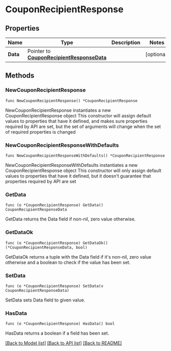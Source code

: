 # CouponRecipientResponse

## Properties

Name | Type | Description | Notes
------------ | ------------- | ------------- | -------------
**Data** | Pointer to [**CouponRecipientResponseData**](CouponRecipientResponseData.md) |  | [optional] 

## Methods

### NewCouponRecipientResponse

`func NewCouponRecipientResponse() *CouponRecipientResponse`

NewCouponRecipientResponse instantiates a new CouponRecipientResponse object
This constructor will assign default values to properties that have it defined,
and makes sure properties required by API are set, but the set of arguments
will change when the set of required properties is changed

### NewCouponRecipientResponseWithDefaults

`func NewCouponRecipientResponseWithDefaults() *CouponRecipientResponse`

NewCouponRecipientResponseWithDefaults instantiates a new CouponRecipientResponse object
This constructor will only assign default values to properties that have it defined,
but it doesn't guarantee that properties required by API are set

### GetData

`func (o *CouponRecipientResponse) GetData() CouponRecipientResponseData`

GetData returns the Data field if non-nil, zero value otherwise.

### GetDataOk

`func (o *CouponRecipientResponse) GetDataOk() (*CouponRecipientResponseData, bool)`

GetDataOk returns a tuple with the Data field if it's non-nil, zero value otherwise
and a boolean to check if the value has been set.

### SetData

`func (o *CouponRecipientResponse) SetData(v CouponRecipientResponseData)`

SetData sets Data field to given value.

### HasData

`func (o *CouponRecipientResponse) HasData() bool`

HasData returns a boolean if a field has been set.


[[Back to Model list]](../README.md#documentation-for-models) [[Back to API list]](../README.md#documentation-for-api-endpoints) [[Back to README]](../README.md)


